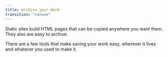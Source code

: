 ```yaml
---
title: Archive your Work
transition: "convex"
---
```


Static sites build HTML pages that can be copied anywhere you want them. They also are easy to archive. 

There are a few tools that make saving your work easy, wherever it lives and whatever you used to make it. 